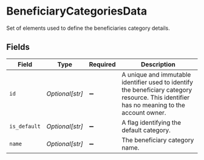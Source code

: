 # BeneficiaryCategoriesData

Set of elements used to define the beneficiaries category details.


## Fields

| Field                                                                                                                                      | Type                                                                                                                                       | Required                                                                                                                                   | Description                                                                                                                                |
| ------------------------------------------------------------------------------------------------------------------------------------------ | ------------------------------------------------------------------------------------------------------------------------------------------ | ------------------------------------------------------------------------------------------------------------------------------------------ | ------------------------------------------------------------------------------------------------------------------------------------------ |
| `id`                                                                                                                                       | *Optional[str]*                                                                                                                            | :heavy_minus_sign:                                                                                                                         | A unique and immutable identifier used to identify the beneficiary category resource. This identifier has no meaning to the account owner. |
| `is_default`                                                                                                                               | *Optional[str]*                                                                                                                            | :heavy_minus_sign:                                                                                                                         | A flag identifying the default category.                                                                                                   |
| `name`                                                                                                                                     | *Optional[str]*                                                                                                                            | :heavy_minus_sign:                                                                                                                         | The beneficiary category name.                                                                                                             |